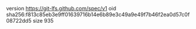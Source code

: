 version https://git-lfs.github.com/spec/v1
oid sha256:f813c85eb3e9ff01639716b14e6b89e3c49a9e49f7b46f2ea0d57c0f08722dd5
size 935
